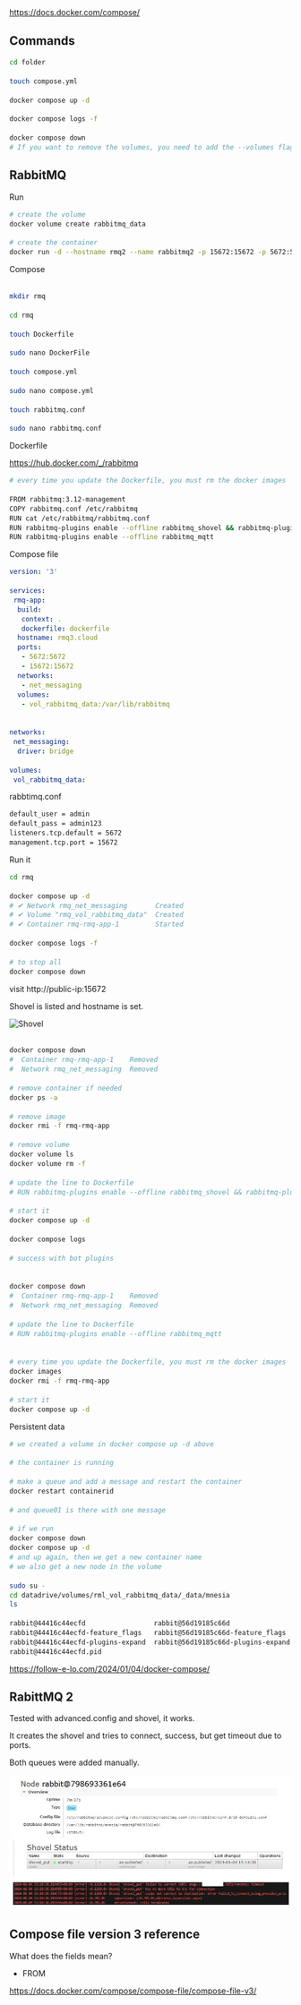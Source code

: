 ##


https://docs.docker.com/compose/

## Commands

```bash
cd folder

touch compose.yml

docker compose up -d

docker compose logs -f

docker compose down
# If you want to remove the volumes, you need to add the --volumes flag.

```

## RabbitMQ

Run

```bash
# create the volume
docker volume create rabbitmq_data

# create the container
docker run -d --hostname rmq2 --name rabbitmq2 -p 15672:15672 -p 5672:5672 --mount type=volume,src=rabbitmq_data,target=/var/lib/rabbitmq rabbitmq:3.12-management
```

Compose

```bash

mkdir rmq

cd rmq

touch Dockerfile

sudo nano DockerFile

touch compose.yml

sudo nano compose.yml

touch rabbitmq.conf

sudo nano rabbitmq.conf

```

Dockerfile

https://hub.docker.com/_/rabbitmq

```bash
# every time you update the Dockerfile, you must rm the docker images

FROM rabbitmq:3.12-management
COPY rabbitmq.conf /etc/rabbitmq
RUN cat /etc/rabbitmq/rabbitmq.conf
RUN rabbitmq-plugins enable --offline rabbitmq_shovel && rabbitmq-plugins enable --offline  rabbitmq_shovel_management
RUN rabbitmq-plugins enable --offline rabbitmq_mqtt

```
Compose file

```yml
version: '3'

services:
 rmq-app:
  build:
   context: .
   dockerfile: dockerfile
  hostname: rmq3.cloud
  ports:
   - 5672:5672
   - 15672:15672
  networks:
   - net_messaging
  volumes:
   - vol_rabbitmq_data:/var/lib/rabbitmq


networks:
 net_messaging:
  driver: bridge

volumes:
 vol_rabbitmq_data:

```
rabbtimq.conf

```bash
default_user = admin
default_pass = admin123
listeners.tcp.default = 5672
management.tcp.port = 15672
```

Run it

```bash
cd rmq

docker compose up -d
# ✔ Network rmq_net_messaging       Created                                                                                                 
# ✔ Volume "rmq_vol_rabbitmq_data"  Created                                                                                                  
# ✔ Container rmq-rmq-app-1         Started 

docker compose logs -f

# to stop all
docker compose down


```

visit http://public-ip:15672

Shovel is listed and hostname is set.

![Shovel ](https://github.com/spawnmarvel/learning-docker/blob/main/images/shove2.jpg)

```bash

docker compose down
#  Container rmq-rmq-app-1    Removed                                                                                                      
#  Network rmq_net_messaging  Removed

# remove container if needed
docker ps -a

# remove image
docker rmi -f rmq-rmq-app

# remove volume
docker volume ls
docker volume rm -f 

# update the line to Dockerfile
# RUN rabbitmq-plugins enable --offline rabbitmq_shovel && rabbitmq-plugins enable --offline rabbitmq_shovel_management

# start it 
docker compose up -d

docker compose logs

# success with bot plugins


docker compose down
#  Container rmq-rmq-app-1    Removed                                                                                                      
#  Network rmq_net_messaging  Removed

# update the line to Dockerfile
# RUN rabbitmq-plugins enable --offline rabbitmq_mqtt


# every time you update the Dockerfile, you must rm the docker images
docker images
docker rmi -f rmq-rmq-app

# start it
docker compose up -d

```




Persistent data

```bash
# we created a volume in docker compose up -d above

# the container is running

# make a queue and add a message and restart the container
docker restart containerid

# and queue01 is there with one message

# if we run 
docker compose down
docker compose up -d 
# and up again, then we get a new container name
# we also get a new node in the volume

sudo su -
cd datadrive/volumes/rml_vol_rabbitmq_data/_data/mnesia
ls

rabbit@44416c44ecfd                 rabbit@56d19185c66d
rabbit@44416c44ecfd-feature_flags   rabbit@56d19185c66d-feature_flags
rabbit@44416c44ecfd-plugins-expand  rabbit@56d19185c66d-plugins-expand
rabbit@44416c44ecfd.pid


```
https://follow-e-lo.com/2024/01/04/docker-compose/

## RabittMQ 2

Tested with advanced.config and shovel, it works.

It creates the shovel and tries to connect, success, but get timeout due to ports.

Both queues were added manually.

![RabbitMQ 2 advanced config ](https://github.com/spawnmarvel/learning-docker/blob/main/images/rabbitmq_advanced2.jpg)



## Compose file version 3 reference

What does the fields mean?

* FROM


https://docs.docker.com/compose/compose-file/compose-file-v3/

